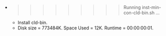 * >>>>>>>>> Running inst-min-con-cld-bin.sh ...
  * Install cld-bin.
  * Disk size = 773484K. Space Used = 12K. Runtime = 00:00:00:01.
